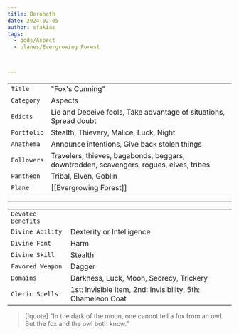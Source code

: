 ```yaml
---
title: Berohath
date: 2024-02-05
author: sfakias
tags:
  - gods/Aspect
  - planes/Evergrowing Forest



---
```

| | |
| --- | --- |
| `Title` | "Fox's Cunning" |
| `Category` | Aspects |
| `Edicts` | Lie and Deceive fools, Take advantage of situations, Spread doubt |
| `Portfolio` | Stealth, Thievery, Malice, Luck, Night |
| `Anathema` | Announce intentions, Give back stolen things |
| `Followers` | Travelers, thieves, bagabonds, beggars, downtrodden, scavengers, rogues, elves, tribes |
| `Pantheon` | Tribal, Elven, Goblin |
| `Plane` | [[Evergrowing Forest]] |

---
| | |
| --- | --- |
| `Devotee Benefits` |
| `Divine Ability` | Dexterity or Intelligence |
| `Divine Font` | Harm |
| `Divine Skill` | Stealth |
| `Favored Weapon` | Dagger |
| `Domains` | Darkness, Luck, Moon, Secrecy, Trickery |
| `Cleric Spells` | 1st: Invisible Item, 2nd: Invisibility, 5th: Chameleon Coat |

> [!quote] 
>"In the dark of the moon, one cannot tell a fox from an owl. But the fox and the owl both know."
